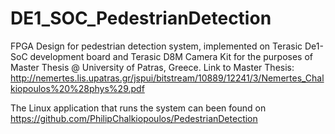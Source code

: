 # DE1_SOC_PedestrianDetection
FPGA Design for pedestrian detection system, implemented on Terasic De1-SoC development board and Terasic D8M Camera Kit for the purposes of Master Thesis @ University of Patras, Greece. Link to Master Thesis: http://nemertes.lis.upatras.gr/jspui/bitstream/10889/12241/3/Nemertes_Chalkiopoulos%20%28phys%29.pdf

The Linux application that runs the system can been found on https://github.com/PhilipChalkiopoulos/PedestrianDetection
